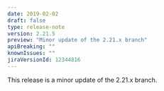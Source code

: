 ```yaml
---
date: 2019-02-02
draft: false 
type: release-note
version: 2.21.5
preview: "Minor update of the 2.21.x branch"
apiBreaking: ""
knownIssues: ""
jiraVersionId: 12344816
---
```


This release is a minor update of the 2.21.x branch.
